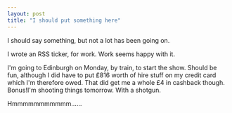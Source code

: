 ```yaml
---
layout: post
title: "I should put something here"
---
```

I should say something, but not a lot has been going on.

I wrote an RSS ticker, for work. Work seems happy with it.

I'm going to Edinburgh on Monday, by train, to start the show. Should be fun,
although I did have to put £816 worth of hire stuff on my credit card which
I'm therefore owed. That did get me a whole £4 in cashback though. Bonus!I'm
shooting things tomorrow. With a shotgun.

Hmmmmmmmmmmm......

